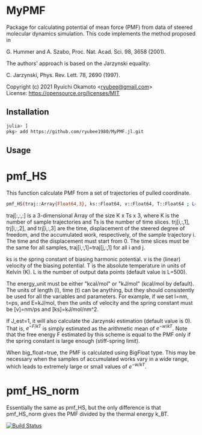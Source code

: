 # MyPMF
Package for calculating potential of mean force (PMF) from data of steered molecular dynamics simulation. This code implements the method proposed in

G. Hummer and A. Szabo, Proc. Nat. Acad. Sci. 98, 3658 (2001).

The authors' approach is based on the Jarzynski equality:

C. Jarzynski, Phys. Rev. Lett. 78, 2690 (1997).

Copyright (c) 2021 Ryuichi Okamoto <<ryubee@gmail.com>>  
License: https://opensource.org/licenses/MIT


## Installation
```sh
julia> ]
pkg> add https://github.com/ryubee1980/MyPMF.jl.git
```

## Usage
# pmf_HS
This function calculate PMF from a set of trajectories of pulled coordinate.
```sh
pmf_HS(traj::Array{Float64,3}, ks::Float64, v::Float64, T::Float64 ; L=500 ::Int64, energy_unit="kcal/mol" ::String, J_est=0)
```

traj[:,:,:] is a 3-dimensional Array of the size K x Ts x 3, where K is the number of sample trajectories and Ts is the number of time slices. trj[i,:,1], trj[i,:,2], and trj[i,:,3] are the time, displacement of the steered degree of freedom, and the accumulated work, respectively, of the sample trajectory i. The time and the displacement must start from 0. The time slices must be the same for all samples, traj[i,:,1]=traj[j,:,1] for all i and j.

ks is the spring constant of biasing harmonic potential.
v is the (linear) velocity of the biasing potential.
T is the absolute temperature in units of Kelvin (K).
L is the number of output data points (default value is L=500).

The energy_unit must be either "kcal/mol" or "kJ/mol" (kcal/mol by default).
The units of length (l), time (t) can be anything, but they should consistently be used for all the variables and parameters. For example, if we set l=nm, t=ps, and E=kJ/mol, then the units of velocity and the spring constant must be [v]=nm/ps and [ks]=kJ/mol/nm^2.

If J_est=1, it will also calculate the Jarzynski estimation (default value is 0). That is, $e^{-F/kT}$ is simply estimated as the arithmetic mean of $e^{-w/kT}$. Note that the free energy F estimated by this scheme is equal to the PMF only if the spring constant is large enough (stiff-spring limit).

When big_float=true, the PMF is calculated using BigFloat type. This may be necessary when the samples of accumulated works vary in a wide range, which leads to extremely large or small values of $e^{-w/kT}$.

# pmf_HS_norm
Essentially the same as pmf_HS, but the only difference is that pmf_HS_norm gives the PMF divided by the thermal energy k_BT.

[![Build Status](https://github.com/ryubee1980/MyPMF.jl/actions/workflows/CI.yml/badge.svg?branch=main)](https://github.com/ryubee1980/MyPMF.jl/actions/workflows/CI.yml?query=branch%3Amain)
